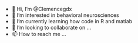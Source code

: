 - 👋 Hi, I’m @Clemencegdx
- 👀 I’m interested in behavioral neurosciences
- 🌱 I’m currently learning how code in R and matlab
- 💞️ I’m looking to collaborate on ...
- 📫 How to reach me ...

<!---
Clemencegdx/Clemencegdx is a ✨ special ✨ repository because its `README.md` (this file) appears on your GitHub profile.
You can click the Preview link to take a look at your changes.
--->
